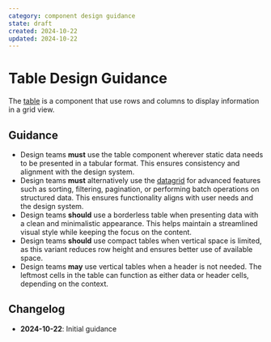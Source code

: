 ```yaml
---
category: component design guidance
state: draft
created: 2024-10-22
updated: 2024-10-22
---
```


# Table Design Guidance

The [table](https://clarity.design/documentation/table) is a component that use rows and columns to display information in a grid view.

## Guidance

- Design teams **must** use the table component wherever static data needs to be presented in a tabular format. This ensures consistency and alignment with the design system.
- Design teams **must** alternatively use the [datagrid](https://clarity.design/documentation/datagrid) for advanced features such as sorting, filtering, pagination, or performing batch operations on structured data. This ensures functionality aligns with user needs and the design system.
- Design teams **should** use a borderless table when presenting data with a clean and minimalistic appearance. This helps maintain a streamlined visual style while keeping the focus on the content.
- Design teams **should** use compact tables when vertical space is limited, as this variant reduces row height and ensures better use of available space.
- Design teams **may** use vertical tables when a header is not needed. The leftmost cells in the table can function as either data or header cells, depending on the context.

## Changelog

- **2024-10-22**: Initial guidance
